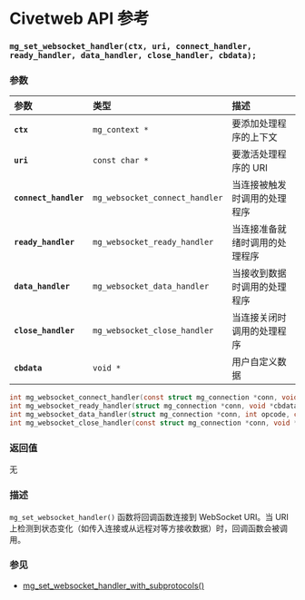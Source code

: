 # Civetweb API 参考

### `mg_set_websocket_handler(ctx, uri, connect_handler, ready_handler, data_handler, close_handler, cbdata);`

### 参数

| 参数 | 类型 | 描述 |
| :--- | :--- | :--- |
| **`ctx`** | `mg_context *` | 要添加处理程序的上下文 |
| **`uri`** | `const char *` | 要激活处理程序的 URI |
| **`connect_handler`** | `mg_websocket_connect_handler` | 当连接被触发时调用的处理程序 |
| **`ready_handler`** | `mg_websocket_ready_handler` | 当连接准备就绪时调用的处理程序 |
| **`data_handler`** | `mg_websocket_data_handler` | 当接收到数据时调用的处理程序 |
| **`close_handler`** | `mg_websocket_close_handler` | 当连接关闭时调用的处理程序 |
| **`cbdata`** | `void *` | 用户自定义数据 |

```c
int mg_websocket_connect_handler(const struct mg_connection *conn, void *cbdata);
int mg_websocket_ready_handler(struct mg_connection *conn, void *cbdata);
int mg_websocket_data_handler(struct mg_connection *conn, int opcode, char *buf, size_t buf_len, void *cbdata);
int mg_websocket_close_handler(const struct mg_connection *conn, void *cbdata);
```

### 返回值

无

### 描述

`mg_set_websocket_handler()` 函数将回调函数连接到 WebSocket URI。当 URI 上检测到状态变化（如传入连接或从远程对等方接收数据）时，回调函数会被调用。

### 参见

* [mg_set_websocket_handler_with_subprotocols()](mg_set_websocket_handler_with_subprotocols.md)